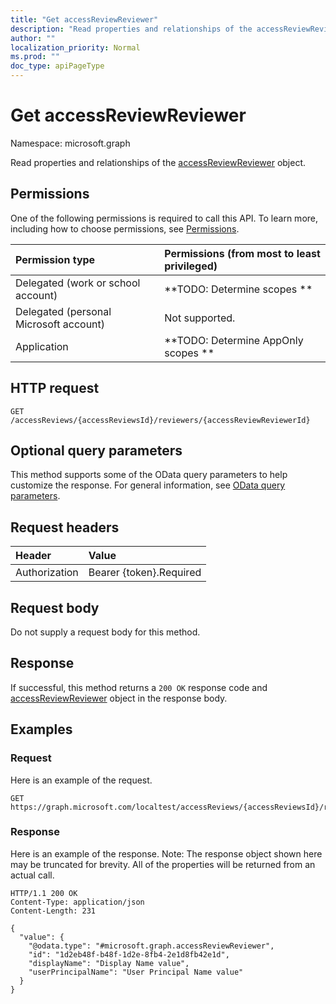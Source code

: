 ```yaml
---
title: "Get accessReviewReviewer"
description: "Read properties and relationships of the accessReviewReviewer object."
author: ""
localization_priority: Normal
ms.prod: ""
doc_type: apiPageType
---
```


# Get accessReviewReviewer

Namespace: microsoft.graph

Read properties and relationships of the [accessReviewReviewer](../resources/accessreviewreviewer.md) object.

## Permissions
One of the following permissions is required to call this API. To learn more, including how to choose permissions, see [Permissions](/concepts/permissions-reference.md).

|Permission type|Permissions (from most to least privileged)|
|:---|:---|
|Delegated (work or school account)|**TODO: Determine scopes **|
|Delegated (personal Microsoft account)|Not supported.|
|Application|**TODO: Determine AppOnly scopes **|

## HTTP request
<!-- {
  "blockType": "ignored"
}
-->
``` http
GET /accessReviews/{accessReviewsId}/reviewers/{accessReviewReviewerId}
```

## Optional query parameters
This method supports some of the OData query parameters to help customize the response. For general information, see [OData query parameters](/graph/query-parameters).

## Request headers
|Header|Value|
|:---|:---|
|Authorization|Bearer {token}.Required|

## Request body
Do not supply a request body for this method.

## Response
If successful, this method returns a `200 OK` response code and [accessReviewReviewer](../resources/accessreviewreviewer.md) object in the response body.

## Examples

### Request
Here is an example of the request.
<!-- {
  "blockType": "request",
  "name": "get_accessreviewreviewer"
}
-->
``` http
GET https://graph.microsoft.com/localtest/accessReviews/{accessReviewsId}/reviewers/{accessReviewReviewerId}
```

### Response
Here is an example of the response. Note: The response object shown here may be truncated for brevity. All of the properties will be returned from an actual call.
<!-- {
  "blockType": "response",
  "truncated": true,
  "@odata.type": "microsoft.graph.accessReviewReviewer"
}
-->
``` http
HTTP/1.1 200 OK
Content-Type: application/json
Content-Length: 231

{
  "value": {
    "@odata.type": "#microsoft.graph.accessReviewReviewer",
    "id": "1d2eb48f-b48f-1d2e-8fb4-2e1d8fb42e1d",
    "displayName": "Display Name value",
    "userPrincipalName": "User Principal Name value"
  }
}
```

